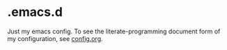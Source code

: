# .emacs.d
Just my emacs config. To see the literate-programming document form of
my configuration, see [config.org](config.org).
